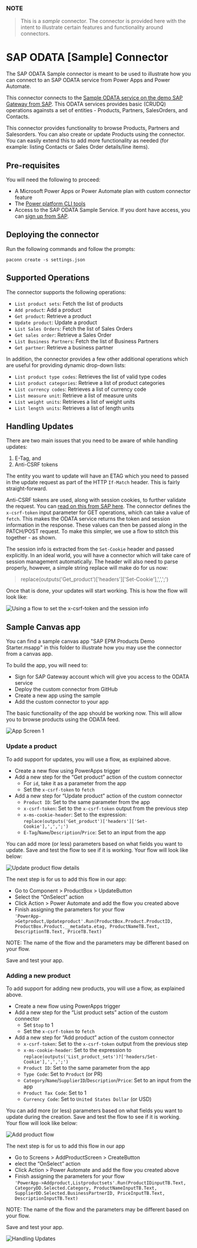### NOTE
> This is a *sample* connector.  The connector is provided here with the intent to illustrate certain features and functionality around connectors.

# SAP ODATA [Sample] Connector
The SAP ODATA Sample connector is meant to be used to illustrate how you can connect to an SAP ODATA service from Power Apps and Power Automate.

This connector connects to the [Sample ODATA service on the demo SAP Gateway from SAP](https://help.sap.com/viewer/68bf513362174d54b58cddec28794093/1809BW.001/en-US/59283fc4528f486b83b1a58a4f1063c0.html). This ODATA services provides basic (CRUDQ) operations againsts a set of entities - Products, Partners, SalesOrders, and Contacts.

This connector provides functionality to browse Products, Partners and Salesorders. You can also create or update Products using the connector. You can easily extend this to add more functionality as needed (for example: listing Contacts or Sales Order details/line items).

## Pre-requisites
You will need the following to proceed:
* A Microsoft Power Apps or Power Automate plan with custom connector feature
* The [Power platform CLI tools](https://docs.microsoft.com/connectors/custom-connectors/paconn-cli)
* Access to the SAP ODATA Sample Service. If you dont have access, you can [sign up from SAP](https://developers.sap.com/tutorials/gateway-demo-signup.html).



## Deploying the connector
Run the following commands and follow the prompts:

```paconn
paconn create -s settings.json
```

## Supported Operations
The connector supports the following operations:
* `List product sets`: Fetch the list of products
* `Add product`: Add a product
* `Get product`: Retrieve a product
* `Update product`: Update a product
* `List Sales Orders`: Fetch the list of Sales Orders
* `Get sales order`: Retrieve a Sales Order
* `List Business Partners`: Fetch the list of Business Partners
* `Get partner`: Retrieve a business partner

In addition, the connector provides a few other additional operations which are useful for providing dynamic drop-down lists:
* `List product type codes`: Retrieves the list of valid type codes
* `List product categories`: Retrieve a list of product categories
* `List currency codes`: Retrieves a list of currency code
* `List measure unit`: Retrieve a list of measure units
* `List weight units`: Retrieves a list of weight units
* `List length units`: Retrieves a list of length units

## Handling Updates
There are two main issues that you need to be aware of while handling updates:
 1. E-Tag, and
 2. Anti-CSRF tokens

The entity you want to update will have an ETAG which you need to passed in the update request as part of the HTTP `If-Match` header. This is fairly straight-forward.

Anti-CSRF tokens are used, along with session cookies, to further validate the request. You can [read on this from SAP here](https://help.sap.com/viewer/68bf513362174d54b58cddec28794093/1809BW.001/en-US/b35c22518bc72214e10000000a44176d.html). The connector defines the `x-csrf-token` input parameter for GET operations, which can take a value of `fetch`. This makes the ODATA service returns the token and session information in the response. These values can then be passed along in the PATCH/POST request. To make this simpler, we use a flow to stitch this together - as shown.

The session info is extracted from the `Set-Cookie` header and passed explicitly. In an ideal world, you will have a connector which will take care of session management automatically. The header will also need to parse properly, however, a simple string replace will make do for us now:
>replace(outputs('Get_product')['headers']['Set-Cookie'],',',';')

Once that is done, your updates will start working. This is how the flow will look like: 

![Using a flow to set the x-csrf-token and the session info](images/flow-update.PNG)


## Sample Canvas app
You can find a sample canvas app "SAP EPM Products Demo Starter.msapp" in this folder to illustrate how you may use the connector from a canvas app.

To build the app, you will need to:
* Sign for SAP Gateway account which will give you access to the ODATA service
* Deploy the custom connector from GitHub
* Create a new app using the sample
* Add the custom connector to your app

The basic functionality of the app should be working now.  This will allow you to browse products using the ODATA feed.

![App Screen 1](images/sap-app-1.PNG)

### Update a product
To add support for updates, you will use a flow, as explained above.
* Create a new flow using PowerApps trigger
* Add a new step for the “Get product” action of the custom connector
    * For `id`, take it as a parameter from the app
    * Set the `x-csrf-token` to `fetch`
* Add a new step for “Update product” action of the custom connector
    * `Product ID`: Set to the same parameter from the app
    * `x-csrf-token`: Set to the `x-csrf-token` output from the previous step
    * `x-ms-cookie-header`: Set to the expression: `replace(outputs('Get_product')['headers']['Set-Cookie'],',',';')`
    * `E-Tag`/`Name`/`Description`/`Price`: Set to an input from the app

You can add more (or less) parameters based on what fields you want to update. Save and test the flow to see if it is working.  Your flow will look like below:

![Update product flow details](images/sap-update-flow-details.png)


The next step is for us to add this flow in our app:
* Go to Component > ProductBox > UpdateButton
* Select the “OnSelect” action
* Click Action > Power Automate and add the flow you created above
* Finish assigning the parameters for your flow<br/>
`'PowerApp->Getproduct,Updateproduct'.Run(ProductBox.Product.ProductID, ProductBox.Product.__metadata.etag, ProductNameTB.Text, DescriptionTB.Text, PriceTB.Text)`

NOTE: The name of the flow and the parameters may be different based on your flow.

Save and test your app.


### Adding a new product
To add support for adding new products, you will use a flow, as explained above.

* Create a new flow using PowerApps trigger
* Add a new step for the “List product sets” action of the custom connector
    * Set `$top` to 1
    * Set the `x-csrf-token` to `fetch`
* Add a new step for “Add product” action of the custom connector
    * `x-csrf-token`: Set to the `x-csrf-token` output from the previous step
    * `x-ms-cookie-header`: Set to the expression to<br/>
    `replace(outputs('List_product_sets')?['headers/Set-Cookie'],',',';')`
    * `Product ID`: Set to the same parameter from the app
    * `Type Code`: Set to `Product` (or PR)
    * `Category`/`Name`/`SupplierID`/`Description`/`Price`: Set to an input from the app
    * `Product Tax Code`: Set to 1
    * `Currency Code`: Set to `United States Dollar` (or USD)

You can add more (or less) parameters based on what fields you want to update during the creation. Save and test the flow to see if it is working.  Your flow will look like below:

![Add product flow](images/sap-add-flow-details.png)

The next step is for us to add this flow in our app
* Go to Screens > AddProductScreen > CreateButton
* elect the “OnSelect” action
* Click Action > Power Automate and add the flow you created above
* Finish assigning the parameters for your flow<br/>
`'PowerApp->Addproduct,Listproductsets'.Run(ProductIDinputTB.Text, CategoryDD.Selected.Category, ProductNameInputTB.Text, SupplierDD.Selected.BusinessPartnerID, PriceInputTB.Text, DescriptionInputTB.Text)`

NOTE: The name of the flow and the parameters may be different based on your flow.

Save and test your app.

![Handling Updates](images/sap-app-2.png)
